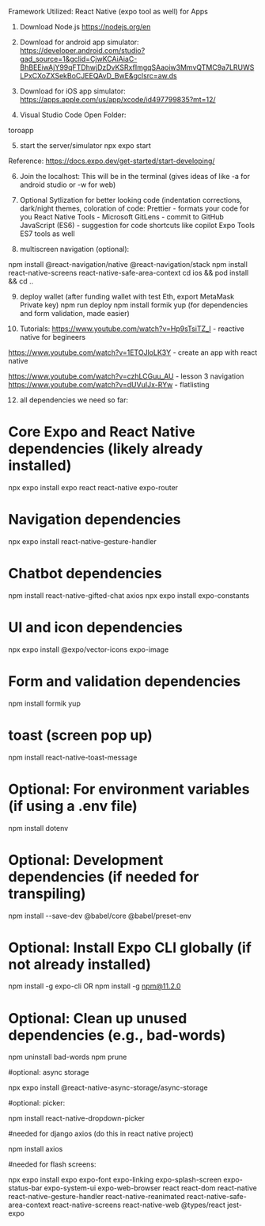 
Framework Utilized: React Native (expo tool as well) for Apps

1. Download Node.js https://nodejs.org/en

2. Download for android app simulator: https://developer.android.com/studio?gad_source=1&gclid=CjwKCAiAiaC-BhBEEiwAjY99qFTDhwjDzDvKSRxfImgqSAaoiw3MmvQTMC9a7LRUWSLPxCXoZXSekBoCJEEQAvD_BwE&gclsrc=aw.ds

3. Download for iOS app simulator: https://apps.apple.com/us/app/xcode/id497799835?mt=12/

4. Visual Studio Code Open Folder:

toroapp

5. start the server/simulator
npx expo start

Reference: https://docs.expo.dev/get-started/start-developing/

6. Join the localhost:
This will be in the terminal (gives ideas of like -a for android studio or -w for web)

7. Optional Sytlization for better looking code (indentation corrections, dark/night themes, coloration of code:
Prettier - formats your code for you
React Native Tools - Microsoft
GitLens - commit to GitHub
JavaScript (ES6) - suggestion for code shortcuts like copilot Expo Tools
ES7 tools as well

8. multiscreen navigation (optional):

npm install @react-navigation/native @react-navigation/stack npm install react-native-screens react-native-safe-area-context cd ios && pod install && cd ..

9. deploy wallet (after funding wallet with test Eth, export MetaMask Private key)
npm run deploy
npm install formik yup (for dependencies and form validation, made easier)


11. Tutorials:
https://www.youtube.com/watch?v=Hp9sTsiTZ_I - reactive native for begineers

https://www.youtube.com/watch?v=1ETOJloLK3Y - create an app with react native 

https://www.youtube.com/watch?v=czhLCGuu_AU - lesson 3 navigation https://www.youtube.com/watch?v=dUVuIJx-RYw - flatlisting

12. all dependencies we need so far:

# Core Expo and React Native dependencies (likely already installed)
npx expo install expo react react-native expo-router

# Navigation dependencies
npx expo install react-native-gesture-handler

# Chatbot dependencies
npm install react-native-gifted-chat axios
npx expo install expo-constants

# UI and icon dependencies
npx expo install @expo/vector-icons expo-image

# Form and validation dependencies
npm install formik yup

# toast (screen pop up)
npm install react-native-toast-message

# Optional: For environment variables (if using a .env file)
npm install dotenv

# Optional: Development dependencies (if needed for transpiling)
npm install --save-dev @babel/core @babel/preset-env

# Optional: Install Expo CLI globally (if not already installed)
npm install -g expo-cli
OR
npm install -g npm@11.2.0

# Optional: Clean up unused dependencies (e.g., bad-words)
npm uninstall bad-words
npm prune

#optional: async storage

npx expo install @react-native-async-storage/async-storage

#optional: picker:

npm install react-native-dropdown-picker

#needed for django axios (do this in react native project)

npm install axios

#needed for flash screens:

npx expo install expo expo-font expo-linking expo-splash-screen expo-status-bar expo-system-ui expo-web-browser react react-dom react-native react-native-gesture-handler react-native-reanimated react-native-safe-area-context react-native-screens react-native-web @types/react jest-expo
